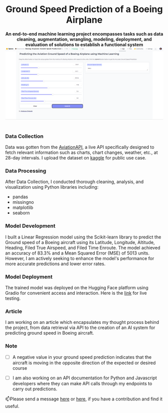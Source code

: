 <div align="center">
    <h1>Ground Speed Prediction of a Boeing Airplane</h1>
    <strong>An end-to-end machine learning project encompasses tasks such as data cleaning, augmentation, wrangling, modeling, deployment, and evaluation of solutions to establish a functional system</strong>
    <img src="deploy.png" width='650' /> 
</div>

<br>

### Data Collection
Data was gotten from the [AviationAPI](https://docs.aviationapi.com/#tag/VATSIM), a live API specifically designed to fetch relevant information such as charts, chart changes, weather, etc., at 28-day intervals. I upload the dataset on [kaggle](https://www.kaggle.com/datasets/freeeman/aviation-api-arrivalsdepartures-into-airports) for public use case.

### Data Processing
After Data Collection, I conducted thorough cleaning, analysis, and visualization using Python libraries including:
- pandas
- missingno
- matplotlib
- seaborn

### Model Development
I built a Linear Regression model using the Scikit-learn library to predict the Ground speed of a Boeing aircraft using its Latitude, Longitude, Altitude, Heading, Filed True Airspeed, and Filed Time Enroute. The model achieved an accuracy of 83.3% and a Mean Squared Error (MSE) of 5013 units. However, I am actively seeking to enhance the model's performance for more accurate predictions and lower error rates.

### Model Deployment
The trained model was deployed on the Hugging Face platform using Gradio for convenient access and interaction. Here is the [link](https://huggingface.co/spaces/freeemanai/Boeing-Airplane-Ground-Speed-Prediction) for live testing.  

### Article
I am working on an article which encapsulates my thought process behind the project, from data retrieval via API to the creation of an AI system for predicting ground speed in Boeing aircraft.



### Note

- [ ] A negative value in your ground speed prediction indicates that the aircraft is moving in the opposite direction of the expected or desired course 
    
- [ ] I am also working on an API documentation for Python and Javascript developers where they can make API calls through my endpoints to carry out predictions.




📫Please send a message [here](mailto:mubaraqgbolahan014@gmail.com) or [here](https://www.linkedin.com/in/mubaraq-onipede-05562b189/), if you have a contribution and find it useful.
